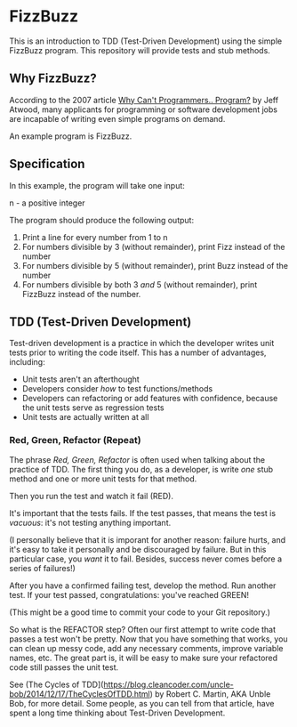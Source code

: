 # FizzBuzz

This is an introduction to TDD (Test-Driven Development) using the simple FizzBuzz program. This repository will provide tests and stub methods.

## Why FizzBuzz?

According to the 2007 article [Why Can't Programmers.. Program?](https://blog.codinghorror.com/why-cant-programmers-program/) by Jeff Atwood, many applicants for programming or software development jobs are incapable of writing even simple programs on demand.

An example program is FizzBuzz.

## Specification

In this example, the program will take one input:

n - a positive integer

The program should produce the following output:

1. Print a line for every number from 1 to n
2. For numbers divisible by 3 (without remainder), print Fizz instead of the number
3. For numbers divisible by 5 (without remainder), print Buzz instead of the number
4. For numbers divisible by both 3 _and_ 5 (without remainder), print FizzBuzz instead of the number.

## TDD (Test-Driven Development)

Test-driven development is a practice in which the developer writes unit tests prior to writing the code itself. This has a number of advantages, including:

* Unit tests aren't an afterthought
* Developers consider _how_ to test functions/methods
* Developers can refactoring or add features with confidence, because the unit tests serve as regression tests
* Unit tests are actually written at all

### Red, Green, Refactor (Repeat)

The phrase _Red, Green, Refactor_ is often used when talking about the practice of TDD. The first thing you do, as a developer, is write _one_ stub method and one or more unit tests for that method.

Then you run the test and watch it fail (RED).

It's important that the tests fails. If the test passes, that means the test is _vacuous_: it's not testing anything important.

(I personally believe that it is imporant for another reason: failure hurts, and it's easy to take it personally and be discouraged by failure. But in this particular case, you _want_ it to fail. Besides, success never comes before a series of failures!)

After you have a confirmed failing test, develop the method. Run another test. If your test passed, congratulations: you've reached GREEN!

(This might be a good time to commit your code to your Git repository.)

So what is the REFACTOR step? Often our first attempt to write code that passes a test won't be pretty. Now that you have something that works, you can clean up messy code, add any necessary comments, improve variable names, etc. The great part is, it will be easy to make sure your refactored code still passes the unit test.

See (The Cycles of TDD](https://blog.cleancoder.com/uncle-bob/2014/12/17/TheCyclesOfTDD.html) by Robert C. Martin, AKA Unble Bob, for more detail. Some people, as you can tell from that article, have spent a long time thinking about Test-Driven Development.
